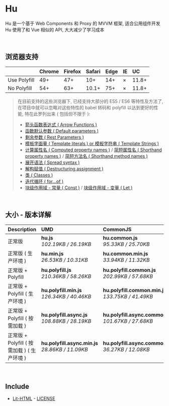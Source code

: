 # Hu
Hu 是一个基于 Web Components 和 Proxy 的 MVVM 框架, 适合公用组件开发<br>
Hu 使用了和 Vue 相似的 API, 大大减少了学习成本

<br>

## 浏览器支持

|              | Chrome | Firefox | Safari | Edge | IE | UC    |
| :-           | :-     | :-      | :-     | :-   | :- | :-    |
| Use Polyfill | 49+    | 47+     | 10+    | 14+  | ×  | 11.8+ |
| No Polyfill  | 54+    | 63+     | 10.1+  | 75+  | ×  | 11.8+ |

> 在目前支持的这些浏览器下, 已经支持大部分的 ES5 / ES6 等特性及方法了,<br>
> 在项目中就可以忽略对这些特性的 babel 转码和 polyfill 以达到更好的性能, 特在此罗列出来 ( 包括但不限于 ): <br>
  > - [箭头函数表达式 ( Arrow Functions )](https://developer.mozilla.org/zh-CN/docs/Web/JavaScript/Reference/Functions/Arrow_functions)
  > - [函数默认参数 ( Default parameters )](https://developer.mozilla.org/zh-CN/docs/Web/JavaScript/Reference/Functions/Default_parameters)
  > - [剩余参数 ( Rest Parameters )](https://developer.mozilla.org/zh-CN/docs/Web/JavaScript/Reference/Functions/Rest_parameters)
  > - [模板字面量 ( Template literals ) or 模板字符串 ( Template Strings )](https://developer.mozilla.org/zh-CN/docs/Web/JavaScript/Reference/template_strings)
  > - [计算属性名 ( Computed property names )](https://developer.mozilla.org/zh-CN/docs/Web/JavaScript/Reference/Operators/Object_initializer#计算属性名) / [简短属性名 ( Shorthand property names )](https://developer.mozilla.org/zh-CN/docs/Web/JavaScript/Reference/Operators/Object_initializer#属性定义) / [简短方法名 ( Shorthand method names )](https://developer.mozilla.org/zh-CN/docs/Web/JavaScript/Reference/Operators/Object_initializer#方法定义)
  > - [展开语法 ( Spread syntax )](https://developer.mozilla.org/zh-CN/docs/Web/JavaScript/Reference/Operators/Spread_syntax)
  > - [解构赋值 ( Destructuring assignment )](https://developer.mozilla.org/zh-CN/docs/Web/JavaScript/Reference/Operators/Destructuring_assignment)
  > - [类 ( Classes )](https://developer.mozilla.org/zh-CN/docs/Web/JavaScript/Reference/Classes)
  > - [迭代循环 ( for...of )](https://developer.mozilla.org/zh-CN/docs/Web/JavaScript/Reference/Statements/for...of)
  > - [块级作用域 - 常量 ( Const )](https://developer.mozilla.org/zh-CN/docs/Web/JavaScript/Reference/Statements/const) / [块级作用域 - 变量 ( Let )](https://developer.mozilla.org/zh-CN/docs/Web/JavaScript/Reference/Statements/let)

<br>

## 大小 - 版本详解
| Description | UMD | CommonJS | ES Module |
| :- | :- | :- | :- |
| 正常版 | **hu.js**<br>*102.19KB / 26.19KB* | **hu.common.js**<br>*95.33KB / 25.70KB* | **hu.esm.js**<br>*95.31KB / 25.69KB* |
| 正常版 ( 生产环境 ) | **hu.min.js**<br>*26.53KB / 10.31KB* | **hu.common.min.js**<br>*33.94KB / 11.32KB* | **hu.esm.min.js**<br>*26.36KB / 10.24KB* |
| 正常版 + Polyfill | **hu.polyfill.js**<br>*210.36KB / 58.26KB* | **hu.polyfill.common.js**<br>*202.99KB / 57.68KB* | **hu.polyfill.esm.js**<br>*202.98KB / 57.67KB* |
| 正常版 + Polyfill ( 生产环境 ) | **hu.polyfill.min.js**<br>*126.34KB / 40.46KB* | **hu.polyfill.common.min.js**<br>*133.75KB / 41.49KB* | **hu.polyfill.esm.min.js**<br>*126.17KB / 40.39KB* |
| 正常版 + Polyfill ( 按需加载 ) | **hu.polyfill.async.js**<br>*108.88KB / 28.19KB* | **hu.polyfill.async.common.js**<br>*101.67KB / 27.68KB* | **hu.polyfill.async.esm.js**<br>*101.65KB / 27.66KB* |
| 正常版 + Polyfill ( 按需加载 ) ( 生产环境 ) | **hu.polyfill.async.min.js**<br>*28.86KB / 11.09KB* | **hu.polyfill.async.common.min.js**<br>*36.27KB / 12.08KB* | **hu.polyfill.async.esm.min.js**<br>*28.69KB / 11.02KB* |

<br>

## Include
  - [Lit-HTML](https://github.com/Polymer/lit-html) \- [LICENSE](https://github.com/Polymer/lit-html/blob/master/LICENSE)